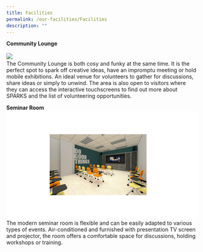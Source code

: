 ```yaml
---
title: Facilities
permalink: /our-facilities/Facilities
description: ""
---
```

**Community Lounge**<br>
<br>![](/images/Sparks%201.png)
<br>The Community Lounge is both cosy and funky at the same time. It is the perfect spot to spark off creative ideas, have an impromptu meeting or hold mobile exhibitions. An ideal venue for volunteers to gather for discussions, share ideas or simply to unwind.
The area is also open to visitors where they can access the interactive touchscreens to find out more about SPARKS and the list of volunteering opportunities. 


**Seminar Room**<br> 
![](/images/seminar%20Room.png)
The modern seminar room is flexible and can be easily adapted to various types of events. Air-conditioned and furnished with presentation TV screen and projector, the room offers a comfortable space for discussions, holding workshops or training.